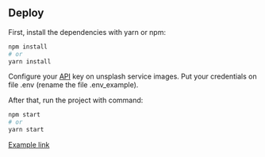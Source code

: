 ## Deploy

First, install the dependencies with yarn or npm:

```bash
npm install
# or
yarn install
```

Configure your [API](https://unsplash.com/developers) key on unsplash service images. Put your credentials on file .env (rename the file .env_example).

After that, run the project with command:

```bash
npm start
# or
yarn start
```

[Example link](https://unknownimage.vercel.app/)
